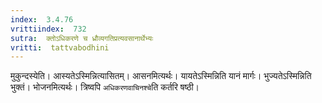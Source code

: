 ```yaml
---
index:  3.4.76
vrittiindex:  732
sutra:  क्तोऽधिकरणे च ध्रौव्यगतिप्रत्यवसानार्थेभ्यः
vritti:  tattvabodhini 
---
```


मुकुन्दस्येति। आस्यतेऽस्मिन्नित्यासितम्। आसनमित्यर्थः। यायतेऽस्मिन्निति यानं मार्गः। भुज्यतेऽस्मिन्निति भुक्तं। भोजनमित्यर्थः। त्रिष्वपि `अधिकरणवाचिनश्चे`ति कर्तरि षष्ठी। 

